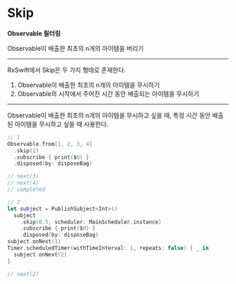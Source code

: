 # Skip

**Observable 필터링**

Observable이 배출한 최초의 n개의 아이템을 버리기

---

RxSwift에서 Skip은 두 가지 형태로 존재한다.

1. Observable이 배출한 최초의 n개의 아이템을 무시하기
2. Observable의 시작에서 주어진 시간 동안 배출되는 아이템을 무시하기

---

Observable이 배출한 최초의 n개의 아이템을 무시하고 싶을 때, 특정 시간 동안 배출된 아이템을 무시하고 싶을 때 사용한다.

```swift
// 1
Observable.from[1, 2, 3, 4]
  .skip(2)
  .subscribe { print($0) }
  .disposed(by: disposeBag)

// next(3)
// next(4)
// completed
```

```swift
// 2
let subject = PublishSubject<Int>()
  subject
    .skip(0.5, scheduler: MainScheduler.instance)
    .subscribe { print($0) }
    .disposed(by: disposeBag)
subject.onNext(1)
Timer.scheduledTimer(withTimeInterval: 1, repeats: false) { _ in
  subject.onNext(2)
}

// next(2)
```

